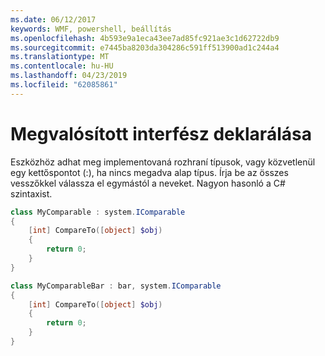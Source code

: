 ```yaml
---
ms.date: 06/12/2017
keywords: WMF, powershell, beállítás
ms.openlocfilehash: 4b593e9a1eca43ee7ad85fc921ae3c1d62722db9
ms.sourcegitcommit: e7445ba8203da304286c591ff513900ad1c244a4
ms.translationtype: MT
ms.contentlocale: hu-HU
ms.lasthandoff: 04/23/2019
ms.locfileid: "62085861"
---
```

# <a name="declare-implemented-interface"></a>Megvalósított interfész deklarálása

Eszközhöz adhat meg implementovaná rozhraní típusok, vagy közvetlenül egy kettőspontot (:), ha nincs megadva alap típus. Írja be az összes vesszőkkel válassza el egymástól a neveket. Nagyon hasonló a C# szintaxist.

```powershell
class MyComparable : system.IComparable
{
    [int] CompareTo([object] $obj)
    {
        return 0;
    }
}

class MyComparableBar : bar, system.IComparable
{
    [int] CompareTo([object] $obj)
    {
        return 0;
    }
}
```
